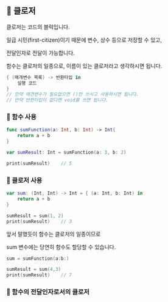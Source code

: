 ## 📌 클로저

클로저는 코드의 블럭입니다.

일급 시민(first-citizen)이기 때문에 변수, 상수 등으로 저장할 수 있고,

전달인자로 전달이 가능합니다.

함수는 클로저의  일종으로, 이름이 있는 클로저라고 생각하시면 됩니다.

```swift
{ (매개변수 목록) -> 반환타입 in
	실행 코드
}
// 만약 매견변수가 필요없으면 ()만 쓰시고 사용하시면 됩니다.
// 만약 반한타입이 없다면 void를 쓰면 됩니다.
```
### 📐 함수 사용

```swift
func sumFunction(a: Int, b: Int) -> Int{
	return a + b
}

var sumResult: Int = sumFunction(a: 3, b: 2)

print(sumResult)	// 5
```
### 📐 클로저 사용

```swift
var sum: (Int, Int) -> Int = { (a: Int, b: Int) in
	return a + b
}

sumResult = sum(1, 2)
print(sumResult)	// 3
```

앞서 말했듯이 함수는 클로저의 일종이므로

sum 변수에는 당연히 함수도 할당할 수 있습니다.

```swift
sum = sumFunction(a:b:)

sumResult = sum(4,3)
print(sumResult)	// 7
```

### 📐 함수의 전달인자로서의 클로저
